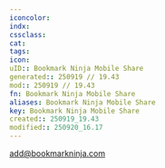 ```yaml
---
iconcolor:
indx:
cssclass:
cat:
tags:
icon:
uID:: Bookmark Ninja Mobile Share
generated:: 250919 // 19.43
mod:: 250919 // 19.43
fn: Bookmark Ninja Mobile Share
aliases: Bookmark Ninja Mobile Share
key: Bookmark Ninja Mobile Share
created:: 250919_19.43
modified:: 250920_16.17
---
```


add@bookmarkninja.com

